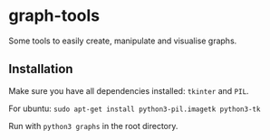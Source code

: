 graph-tools
===========

Some tools to easily create, manipulate and visualise graphs.

Installation
------------
Make sure you have all dependencies installed: `tkinter` and `PIL`.

For ubuntu: 
```sudo apt-get install python3-pil.imagetk python3-tk```

Run with `python3 graphs` in the root directory.

